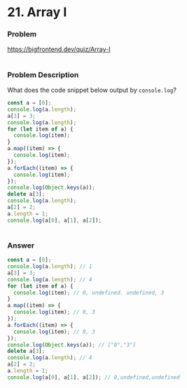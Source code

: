 # 21. Array I

### Problem

https://bigfrontend.dev/quiz/Array-I

#

### Problem Description

What does the code snippet below output by `console.log`?

```js
const a = [0];
console.log(a.length);
a[3] = 3;
console.log(a.length);
for (let item of a) {
  console.log(item);
}
a.map((item) => {
  console.log(item);
});
a.forEach((item) => {
  console.log(item);
});
console.log(Object.keys(a));
delete a[3];
console.log(a.length);
a[2] = 2;
a.length = 1;
console.log(a[0], a[1], a[2]);
```

#

### Answer

```js
const a = [0];
console.log(a.length); // 1
a[3] = 3;
console.log(a.length); // 4
for (let item of a) {
  console.log(item); // 0, undefined. undefined, 3
}
a.map((item) => {
  console.log(item); // 0, 3
});
a.forEach((item) => {
  console.log(item); // 0, 3
});
console.log(Object.keys(a)); // ["0","3"]
delete a[3];
console.log(a.length); // 4
a[2] = 2;
a.length = 1;
console.log(a[0], a[1], a[2]); // 0,undefined,undefined
```
